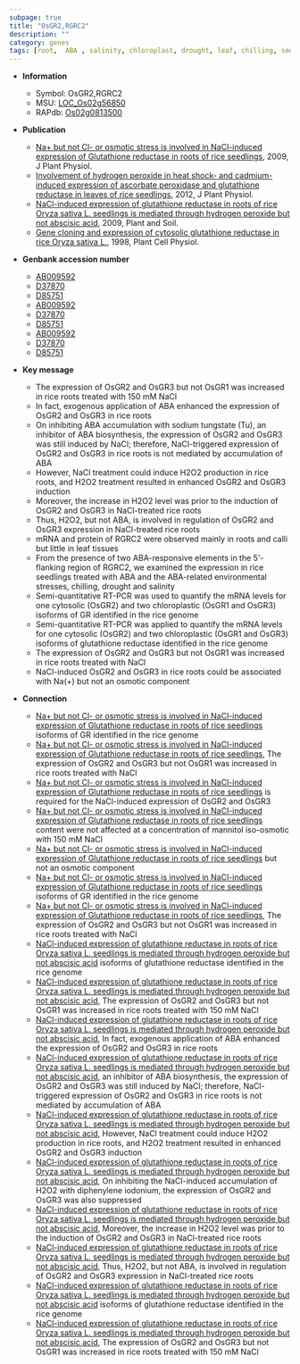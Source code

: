 ```yaml
---
subpage: true
title: "OsGR2,RGRC2"
description: ""
category: genes
tags: [root,  ABA , salinity, chloroplast, drought, leaf, chilling, seedling]
---
```


* **Information**  
    + Symbol: OsGR2,RGRC2  
    + MSU: [LOC_Os02g56850](http://rice.plantbiology.msu.edu/cgi-bin/ORF_infopage.cgi?orf=LOC_Os02g56850)  
    + RAPdb: [Os02g0813500](http://rapdb.dna.affrc.go.jp/viewer/gbrowse_details/irgsp1?name=Os02g0813500)  

* **Publication**  
    + [Na+ but not Cl- or osmotic stress is involved in NaCl-induced expression of Glutathione reductase in roots of rice seedlings](http://www.ncbi.nlm.nih.gov/pubmed?term=Na++but+not+Cl-+or+osmotic+stress+is+involved+in+NaCl-induced+expression+of+Glutathione+reductase+in+roots+of+rice+seedlings%5BTitle%5D), 2009, J Plant Physiol.
    + [Involvement of hydrogen peroxide in heat shock- and cadmium-induced expression of ascorbate peroxidase and glutathione reductase in leaves of rice seedlings](http://www.ncbi.nlm.nih.gov/pubmed?term=Involvement+of+hydrogen+peroxide+in+heat+shock-+and+cadmium-induced+expression+of+ascorbate+peroxidase+and+glutathione+reductase+in+leaves+of+rice+seedlings%5BTitle%5D), 2012, J Plant Physiol.
    + [NaCl-induced expression of glutathione reductase in roots of rice Oryza sativa L. seedlings is mediated through hydrogen peroxide but not abscisic acid](http://www.ncbi.nlm.nih.gov/pubmed?term=NaCl-induced+expression+of+glutathione+reductase+in+roots+of+rice+Oryza+sativa+L.+seedlings+is+mediated+through+hydrogen+peroxide+but+not+abscisic+acid%5BTitle%5D), 2009, Plant and Soil.
    + [Gene cloning and expression of cytosolic glutathione reductase in rice Oryza sativa L.](http://www.ncbi.nlm.nih.gov/pubmed?term=Gene+cloning+and+expression+of+cytosolic+glutathione+reductase+in+rice+Oryza+sativa+L.%5BTitle%5D), 1998, Plant Cell Physiol.

* **Genbank accession number**  
    + [AB009592](http://www.ncbi.nlm.nih.gov/nuccore/AB009592)
    + [D37870](http://www.ncbi.nlm.nih.gov/nuccore/D37870)
    + [D85751](http://www.ncbi.nlm.nih.gov/nuccore/D85751)
    + [AB009592](http://www.ncbi.nlm.nih.gov/nuccore/AB009592)
    + [D37870](http://www.ncbi.nlm.nih.gov/nuccore/D37870)
    + [D85751](http://www.ncbi.nlm.nih.gov/nuccore/D85751)
    + [AB009592](http://www.ncbi.nlm.nih.gov/nuccore/AB009592)
    + [D37870](http://www.ncbi.nlm.nih.gov/nuccore/D37870)
    + [D85751](http://www.ncbi.nlm.nih.gov/nuccore/D85751)

* **Key message**  
    + The expression of OsGR2 and OsGR3 but not OsGR1 was increased in rice roots treated with 150 mM NaCl
    + In fact, exogenous application of ABA enhanced the expression of OsGR2 and OsGR3 in rice roots
    + On inhibiting ABA accumulation with sodium tungstate (Tu), an inhibitor of ABA biosynthesis, the expression of OsGR2 and OsGR3 was still induced by NaCl; therefore, NaCl-triggered expression of OsGR2 and OsGR3 in rice roots is not mediated by accumulation of ABA
    + However, NaCl treatment could induce H2O2 production in rice roots, and H2O2 treatment resulted in enhanced OsGR2 and OsGR3 induction
    + Moreover, the increase in H2O2 level was prior to the induction of OsGR2 and OsGR3 in NaCl-treated rice roots
    + Thus, H2O2, but not ABA, is involved in regulation of OsGR2 and OsGR3 expression in NaCl-treated rice roots
    + mRNA and protein of RGRC2 were observed mainly in roots and calli but little in leaf tissues
    + From the presence of two ABA-responsive elements in the 5'-flanking region of RGRC2, we examined the expression in rice seedlings treated with ABA and the ABA-related environmental stresses, chilling, drought and salinity
    + Semi-quantitative RT-PCR was used to quantify the mRNA levels for one cytosolic (OsGR2) and two chloroplastic (OsGR1 and OsGR3) isoforms of GR identified in the rice genome
    + Semi-quantitative RT-PCR was applied to quantify the mRNA levels for one cytosolic (OsGR2) and two chloroplastic (OsGR1 and OsGR3) isoforms of glutathione reductase identified in the rice genome
    + The expression of OsGR2 and OsGR3 but not OsGR1 was increased in rice roots treated with NaCl
    + NaCl-induced OsGR2 and OsGR3 in rice roots could be associated with Na(+) but not an osmotic component

* **Connection**  
    + [Na+ but not Cl- or osmotic stress is involved in NaCl-induced expression of Glutathione reductase in roots of rice seedlings](OsGR1+and+OsGR3) isoforms of GR identified in the rice genome
    + [Na+ but not Cl- or osmotic stress is involved in NaCl-induced expression of Glutathione reductase in roots of rice seedlings](http://www.ncbi.nlm.nih.gov/pubmed?term=Na++but+not+Cl-+or+osmotic+stress+is+involved+in+NaCl-induced+expression+of+Glutathione+reductase+in+roots+of+rice+seedlings%5BTitle%5D), The expression of OsGR2 and OsGR3 but not OsGR1 was increased in rice roots treated with NaCl
    + [Na+ but not Cl- or osmotic stress is involved in NaCl-induced expression of Glutathione reductase in roots of rice seedlings](-) is required for the NaCl-induced expression of OsGR2 and OsGR3
    + [Na+ but not Cl- or osmotic stress is involved in NaCl-induced expression of Glutathione reductase in roots of rice seedlings](2) content were not affected at a concentration of mannitol iso-osmotic with 150 mM NaCl
    + [Na+ but not Cl- or osmotic stress is involved in NaCl-induced expression of Glutathione reductase in roots of rice seedlings](+) but not an osmotic component
    + [Na+ but not Cl- or osmotic stress is involved in NaCl-induced expression of Glutathione reductase in roots of rice seedlings](OsGR1+and+OsGR3) isoforms of GR identified in the rice genome
    + [Na+ but not Cl- or osmotic stress is involved in NaCl-induced expression of Glutathione reductase in roots of rice seedlings](http://www.ncbi.nlm.nih.gov/pubmed?term=Na++but+not+Cl-+or+osmotic+stress+is+involved+in+NaCl-induced+expression+of+Glutathione+reductase+in+roots+of+rice+seedlings%5BTitle%5D), The expression of OsGR2 and OsGR3 but not OsGR1 was increased in rice roots treated with NaCl
    + [NaCl-induced expression of glutathione reductase in roots of rice Oryza sativa L. seedlings is mediated through hydrogen peroxide but not abscisic acid](OsGR1+and+OsGR3) isoforms of glutathione reductase identified in the rice genome
    + [NaCl-induced expression of glutathione reductase in roots of rice Oryza sativa L. seedlings is mediated through hydrogen peroxide but not abscisic acid](http://www.ncbi.nlm.nih.gov/pubmed?term=NaCl-induced+expression+of+glutathione+reductase+in+roots+of+rice+Oryza+sativa+L.+seedlings+is+mediated+through+hydrogen+peroxide+but+not+abscisic+acid%5BTitle%5D), The expression of OsGR2 and OsGR3 but not OsGR1 was increased in rice roots treated with 150 mM NaCl
    + [NaCl-induced expression of glutathione reductase in roots of rice Oryza sativa L. seedlings is mediated through hydrogen peroxide but not abscisic acid](http://www.ncbi.nlm.nih.gov/pubmed?term=NaCl-induced+expression+of+glutathione+reductase+in+roots+of+rice+Oryza+sativa+L.+seedlings+is+mediated+through+hydrogen+peroxide+but+not+abscisic+acid%5BTitle%5D), In fact, exogenous application of ABA enhanced the expression of OsGR2 and OsGR3 in rice roots
    + [NaCl-induced expression of glutathione reductase in roots of rice Oryza sativa L. seedlings is mediated through hydrogen peroxide but not abscisic acid](Tu), an inhibitor of ABA biosynthesis, the expression of OsGR2 and OsGR3 was still induced by NaCl; therefore, NaCl-triggered expression of OsGR2 and OsGR3 in rice roots is not mediated by accumulation of ABA
    + [NaCl-induced expression of glutathione reductase in roots of rice Oryza sativa L. seedlings is mediated through hydrogen peroxide but not abscisic acid](http://www.ncbi.nlm.nih.gov/pubmed?term=NaCl-induced+expression+of+glutathione+reductase+in+roots+of+rice+Oryza+sativa+L.+seedlings+is+mediated+through+hydrogen+peroxide+but+not+abscisic+acid%5BTitle%5D), However, NaCl treatment could induce H2O2 production in rice roots, and H2O2 treatment resulted in enhanced OsGR2 and OsGR3 induction
    + [NaCl-induced expression of glutathione reductase in roots of rice Oryza sativa L. seedlings is mediated through hydrogen peroxide but not abscisic acid](http://www.ncbi.nlm.nih.gov/pubmed?term=NaCl-induced+expression+of+glutathione+reductase+in+roots+of+rice+Oryza+sativa+L.+seedlings+is+mediated+through+hydrogen+peroxide+but+not+abscisic+acid%5BTitle%5D), On inhibiting the NaCl-induced accumulation of H2O2 with diphenylene iodonium, the expression of OsGR2 and OsGR3 was also suppressed
    + [NaCl-induced expression of glutathione reductase in roots of rice Oryza sativa L. seedlings is mediated through hydrogen peroxide but not abscisic acid](http://www.ncbi.nlm.nih.gov/pubmed?term=NaCl-induced+expression+of+glutathione+reductase+in+roots+of+rice+Oryza+sativa+L.+seedlings+is+mediated+through+hydrogen+peroxide+but+not+abscisic+acid%5BTitle%5D), Moreover, the increase in H2O2 level was prior to the induction of OsGR2 and OsGR3 in NaCl-treated rice roots
    + [NaCl-induced expression of glutathione reductase in roots of rice Oryza sativa L. seedlings is mediated through hydrogen peroxide but not abscisic acid](http://www.ncbi.nlm.nih.gov/pubmed?term=NaCl-induced+expression+of+glutathione+reductase+in+roots+of+rice+Oryza+sativa+L.+seedlings+is+mediated+through+hydrogen+peroxide+but+not+abscisic+acid%5BTitle%5D), Thus, H2O2, but not ABA, is involved in regulation of OsGR2 and OsGR3 expression in NaCl-treated rice roots
    + [NaCl-induced expression of glutathione reductase in roots of rice Oryza sativa L. seedlings is mediated through hydrogen peroxide but not abscisic acid](OsGR1+and+OsGR3) isoforms of glutathione reductase identified in the rice genome
    + [NaCl-induced expression of glutathione reductase in roots of rice Oryza sativa L. seedlings is mediated through hydrogen peroxide but not abscisic acid](http://www.ncbi.nlm.nih.gov/pubmed?term=NaCl-induced+expression+of+glutathione+reductase+in+roots+of+rice+Oryza+sativa+L.+seedlings+is+mediated+through+hydrogen+peroxide+but+not+abscisic+acid%5BTitle%5D), The expression of OsGR2 and OsGR3 but not OsGR1 was increased in rice roots treated with 150 mM NaCl



